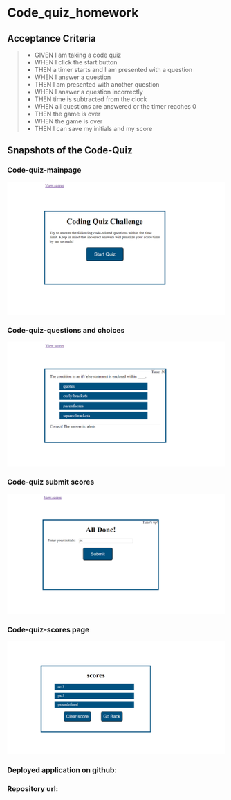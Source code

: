 # Code_quiz_homework
## Acceptance Criteria

> - GIVEN I am taking a code quiz
> - WHEN I click the start button
> - THEN a timer starts and I am presented with a question
> - WHEN I answer a question
> - THEN I am presented with another question
> - WHEN I answer a question incorrectly
> - THEN time is subtracted from the clock
> - WHEN all questions are answered or the timer reaches 0
> - THEN the game is over
> - WHEN the game is over
> - THEN I can save my initials and my score

## Snapshots of the Code-Quiz
### Code-quiz-mainpage
![code-quiz-main](code-quiz_mainpage.png)
### Code-quiz-questions and choices
![code-quiz-questions](code_quiz_questions.png)
### Code-quiz submit scores
![code-quiz-submit](code_quiz_submit.png)
### Code-quiz-scores page
![code-quiz-scores](code-quiz-scores.png)

### Deployed application on github:

### Repository url:



